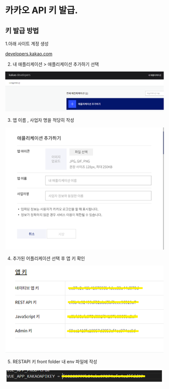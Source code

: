 # 카카오 API 키 발급.

## 키 발급 방법

1.아래 사이트 계정 생성

[developers.kakao.com](http://developers.kakao.com/)

2. 내 애플리케이션 > 애플리케이션 추가하기 선택

![Untitled](image/kakao.png)

3. 앱 이름 , 사업자 명을 적당히 작성

![Untitled](image/kakao1.png)

4. 추가된 어플리케이션 선택 후 앱 키 확인 

![Untitled](image/kakao2.png)

5. RESTAPI 키  front folder 내 env 파일에 작성

![Untitled](image/kakao3.png)

